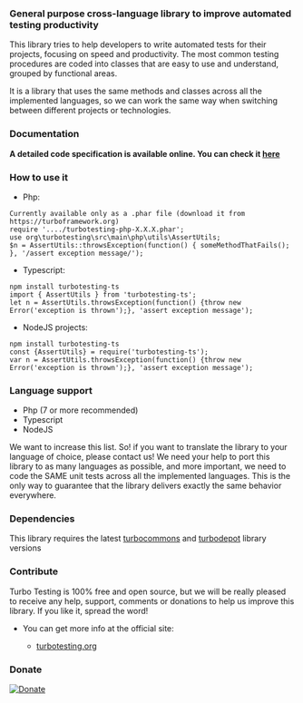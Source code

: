 ### General purpose cross-language library to improve automated testing productivity

This library tries to help developers to write automated tests for their projects, focusing on speed and productivity. The most common testing procedures are coded into classes that are easy to use and understand, grouped by functional areas.

It is a library that uses the same methods and classes across all the implemented languages, so we can work the same way when switching between different projects or technologies.

### Documentation

**A detailed code specification is available online. You can check it [here](https://turboframework.org/en/libs/turbotesting)**

### How to use it

- Php:
```
Currently available only as a .phar file (download it from https://turboframework.org)
require '..../turbotesting-php-X.X.X.phar';
use org\turbotesting\src\main\php\utils\AssertUtils;
$n = AssertUtils::throwsException(function() { someMethodThatFails(); }, '/assert exception message/');
```
- Typescript:
```
npm install turbotesting-ts
import { AssertUtils } from 'turbotesting-ts';
let n = AssertUtils.throwsException(function() {throw new Error('exception is thrown');}, 'assert exception message');
```
- NodeJS projects:
```
npm install turbotesting-ts
const {AssertUtils} = require('turbotesting-ts');
var n = AssertUtils.throwsException(function() {throw new Error('exception is thrown');}, 'assert exception message');
```

### Language support

- Php (7 or more recommended)
- Typescript
- NodeJS

We want to increase this list. So! if you want to translate the library to your language of choice, please contact us! We need your help to port this library to as many languages as possible, and more important, we need to code the SAME unit tests across all the implemented languages. This is the only way to guarantee that the library delivers exactly the same behavior everywhere.

### Dependencies

This library requires the latest [turbocommons](https://turboframework.org/en/libs/turbocommons) and [turbodepot](https://turboframework.org/en/libs/turbodepot) library versions

### Contribute

Turbo Testing is 100% free and open source, but we will be really pleased to receive any help, support, comments or donations to help us improve this library. If you like it, spread the word!

- You can get more info at the official site:

	- [turbotesting.org](https://turboframework.org/en/libs/turbotesting)

### Donate
	
[![Donate](https://turboframework.org/view/views/home/donate-button.png)](https://www.paypal.com/cgi-bin/webscr?cmd=_donations&business=53MJ6SY66WZZ2&lc=ES&item_name=TurboTesting&no_note=0&cn=A%c3%b1adir%20instrucciones%20especiales%20para%20el%20vendedor%3a&no_shipping=2&currency_code=EUR&bn=PP%2dDonationsBF%3abtn_donateCC_LG%2egif%3aNonHosted)
